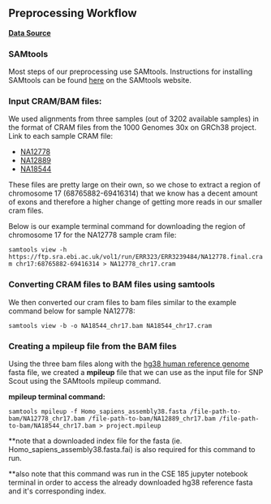## Preprocessing Workflow

**[Data Source](https://www.internationalgenome.org/data-portal/data-collection/30x-grch38)** 

### SAMtools
Most steps of our preprocessing use SAMtools. Instructions for installing SAMtools can be found [here](http://www.htslib.org/download/) on the SAMtools website.

### Input CRAM/BAM files:
We used alignments from three samples (out of 3202 available samples) in the format of CRAM files from the 1000 Genomes 30x on GRCh38 project. 
Link to each sample CRAM file: 
* [NA12778](https://ftp.sra.ebi.ac.uk/vol1/run/ERR323/ERR3239484/NA12778.final.cram)
* [NA12889](https://ftp.sra.ebi.ac.uk/vol1/run/ERR323/ERR3239489/NA12889.final.cram)
* [NA18544](https://ftp.sra.ebi.ac.uk/vol1/run/ERR323/ERR3239496/NA18544.final.cram)

These files are pretty large on their own, so we chose to extract a region of chromosome 17 (68765882-69416314) that we know has a decent amount of exons and therefore a higher change of getting more reads in our smaller cram files.

Below is our example terminal command for downloading the region of chromosome 17 for the NA12778 sample cram file:

```samtools view -h https://ftp.sra.ebi.ac.uk/vol1/run/ERR323/ERR3239484/NA12778.final.cram chr17:68765882-69416314 > NA12778_chr17.cram```

### Converting CRAM files to BAM files using samtools
We then converted our cram files to bam files similar to the example command below for sample NA12778:

```samtools view -b -o NA18544_chr17.bam NA18544_chr17.cram```

### Creating a mpileup file from the BAM files
Using the three bam files along with the [hg38 human reference genome](https://www.ncbi.nlm.nih.gov/datasets/genome/GCF_000001405.26/) fasta file, we created a **mpileup** file that we can use as the input file for SNP Scout using the SAMtools mpileup command. 

**mpileup terminal command:**

```samtools mpileup -f Homo_sapiens_assembly38.fasta /file-path-to-bam/NA12778_chr17.bam /file-path-to-bam/NA12889_chr17.bam /file-path-to-bam/NA18544_chr17.bam > project.mpileup```

**note that a downloaded index file for the fasta (ie. Homo_sapiens_assembly38.fasta.fai) is also required for this command to run. 

**also note that this command was run in the CSE 185 jupyter notebook terminal in order to access the already downloaded hg38 reference fasta and it's corresponding index. 


